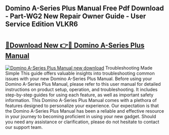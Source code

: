## Domino A-Series Plus Manual Free Pdf Download - Part-WG2 New Repair Owner Guide - User Service Edition VLKR6

# <h2><a href="http://bc36408.oget.top/?id=Domino+A-Series+Plus+Manual">🔗Download New 👉🔴 Domino A-Series Plus Manual</a></h2>

[![Domino A-Series Plus Manual new download](https://i.imgur.com/5g1atiW.png)](http://bc36408.oget.top/?id=Domino+A-Series+Plus+Manual)
Troubleshooting Made Simple This guide offers valuable insights into troubleshooting common issues with your new Domino A-Series Plus Manual. Before using your Domino A-Series Plus Manual, please refer to this user manual for detailed instructions on product setup, operation, and troubleshooting. It includes step-by-step guides for using each feature, as well as important safety information. This Domino A-Series Plus Manual comes with a plethora of features designed to personalize your experience. Our expectation is that the Domino A-Series Plus Manual has been a reliable and effective resource in your journey to becoming proficient in using your new gadget. Should you need any assistance or clarification, please do not hesitate to contact our support team.
